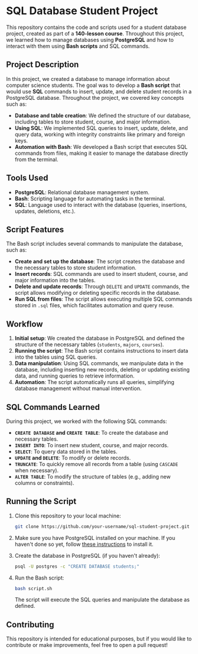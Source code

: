
# SQL Database Student Project

This repository contains the code and scripts used for a student database project, created as part of a **140-lesson course**. Throughout this project, we learned how to manage databases using **PostgreSQL** and how to interact with them using **Bash scripts** and SQL commands.

## Project Description

In this project, we created a database to manage information about computer science students. The goal was to develop a **Bash script** that would use **SQL** commands to insert, update, and delete student records in a PostgreSQL database. Throughout the project, we covered key concepts such as:

- **Database and table creation**: We defined the structure of our database, including tables to store student, course, and major information.
- **Using SQL**: We implemented SQL queries to insert, update, delete, and query data, working with integrity constraints like primary and foreign keys.
- **Automation with Bash**: We developed a Bash script that executes SQL commands from files, making it easier to manage the database directly from the terminal.

## Tools Used

- **PostgreSQL**: Relational database management system.
- **Bash**: Scripting language for automating tasks in the terminal.
- **SQL**: Language used to interact with the database (queries, insertions, updates, deletions, etc.).

## Script Features

The Bash script includes several commands to manipulate the database, such as:

- **Create and set up the database**: The script creates the database and the necessary tables to store student information.
- **Insert records**: SQL commands are used to insert student, course, and major information into the tables.
- **Delete and update records**: Through `DELETE` and `UPDATE` commands, the script allows modifying or deleting specific records in the database.
- **Run SQL from files**: The script allows executing multiple SQL commands stored in `.sql` files, which facilitates automation and query reuse.

## Workflow

1. **Initial setup**: We created the database in PostgreSQL and defined the structure of the necessary tables (`students`, `majors`, `courses`).
2. **Running the script**: The Bash script contains instructions to insert data into the tables using SQL queries.
3. **Data manipulation**: Using SQL commands, we manipulate data in the database, including inserting new records, deleting or updating existing data, and running queries to retrieve information.
4. **Automation**: The script automatically runs all queries, simplifying database management without manual intervention.

## SQL Commands Learned

During this project, we worked with the following SQL commands:

- **`CREATE DATABASE` and `CREATE TABLE`**: To create the database and necessary tables.
- **`INSERT INTO`**: To insert new student, course, and major records.
- **`SELECT`**: To query data stored in the tables.
- **`UPDATE` and `DELETE`**: To modify or delete records.
- **`TRUNCATE`**: To quickly remove all records from a table (using `CASCADE` when necessary).
- **`ALTER TABLE`**: To modify the structure of tables (e.g., adding new columns or constraints).

## Running the Script

1. Clone this repository to your local machine:

   ```bash
   git clone https://github.com/your-username/sql-student-project.git
   ```

2. Make sure you have PostgreSQL installed on your machine. If you haven't done so yet, follow [these instructions](https://www.postgresql.org/download/) to install it.

3. Create the database in PostgreSQL (if you haven't already):

   ```bash
   psql -U postgres -c "CREATE DATABASE students;"
   ```

4. Run the Bash script:

   ```bash
   bash script.sh
   ```

   The script will execute the SQL queries and manipulate the database as defined.

## Contributing

This repository is intended for educational purposes, but if you would like to contribute or make improvements, feel free to open a pull request!
